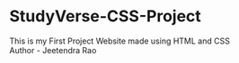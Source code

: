 # StudyVerse-CSS-Project
This is my First Project Website made using HTML and CSS
<br>
Author - Jeetendra Rao
